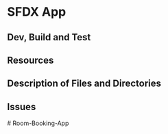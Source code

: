 # SFDX  App

## Dev, Build and Test


## Resources


## Description of Files and Directories


## Issues


#   R o o m - B o o k i n g - A p p  
 